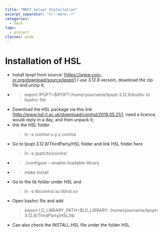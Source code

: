 ```yaml
---
title: "MA57 Solver Installation"
excerpt_separator: "<!--more-->"
categories:
  - Tech
tags:
  - project
classes: wide
---
```


# Installation of HSL

- Install Ipopt from source: [https://www.coin-or.org/download/source/Ipopt/]
I use 3.12.8 version, download the zip file and unzip it;
- >export IPOPT=$IPOPT:\/home\/yourname\/Ipopt-3.12.8\/build+ to bashrc file
- Download the HSL package via this link [http://www.hsl.rl.ac.uk/download/coinhsl/2019.05.21/], need a licence, would reply in a day, and then unpack it;
- link the HSL folder 
  > ln -s coinhsl-x.y.z coinhsl
- Go to Ipopt.3.12.8\/ThirdParty\/HSL folder and link HSL folder here  
  > ln -s \/path\/to\/coinhsl
- >./configure --enable-loadable-library
- > make install
- Go to the lib folder under HSL and 
  > ln -s libcoinhsl.so libhsl.so
- Open bashrc file and add 
  > export LD_LIBRARY_PATH=$LD_LIBRARY: \/home\/yourname\/Ipopt-3.12.8\/ThirdParty\/HSL\/lib
- Can also check the INSTALL.HSL file under the folder HSL
